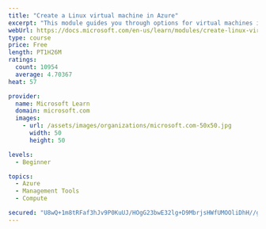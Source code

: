 ```yaml
---
title: "Create a Linux virtual machine in Azure"
excerpt: "This module guides you through options for virtual machines in Azure, creating and connecting a Linux virtual machine, and configuring your network settings."
webUrl: https://docs.microsoft.com/en-us/learn/modules/create-linux-virtual-machine-in-azure/
type: course
price: Free
length: PT1H26M
ratings:
  count: 10954
  average: 4.70367
heat: 57

provider:
  name: Microsoft Learn
  domain: microsoft.com
  images:
    - url: /assets/images/organizations/microsoft.com-50x50.jpg
      width: 50
      height: 50

levels:
  - Beginner

topics:
  - Azure
  - Management Tools
  - Compute

secured: "U8wQ+1m8tRFaf3hJv9P0KuUJ/HOgG23bwE32lg+D9MbrjsHWfUMOOliDhH//gWWVbMqMhcy0OaX1VSzqPmrtpq7yIxESJSWyOX+yoyLanCGFq7T1qvwiNG1kiZwwrIxbWj1TBei2NK8VVhJlfpemwpdhxqzPW6UGid7D9xcmYmkbUP3n68CqLr7p9fZ9RI0tDPR4SdNLrRdt76S/KLfEjPVmqwp6P8M8qhWfYSGb87WuzVkfIrxuwbvdAA/zX4x9DYjJPqCQzxdCEKharPOOfVoLjCWGiDbVYpruAXXtgjpyeiYERBeRocR/3F1Yf2+/H5jIkZW0QNQceK9JI5hCoHLTx+xzDp6Q3J+blrK94A7pgJ6ws4SutGCh7RMKfIOsA1Puag8haFZFBURiHmJ09oVE/3ghkfRnBvf6akEb2OY=;epJbt0jNpd0D53+zhlPLRw=="
---
```


